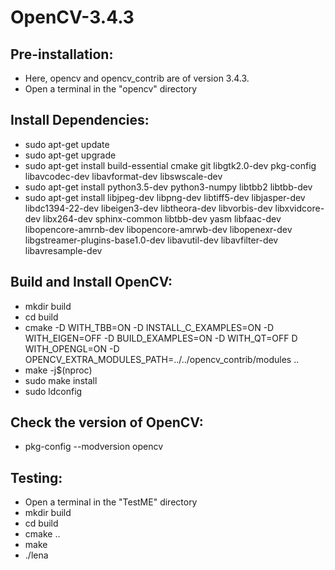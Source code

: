 # OpenCV-3.4.3

## Pre-installation:
- Here, opencv and opencv_contrib are of version 3.4.3.
- Open a terminal in the "opencv" directory

## Install Dependencies:
- sudo apt-get update
- sudo apt-get upgrade
- sudo apt-get install build-essential cmake git libgtk2.0-dev pkg-config libavcodec-dev libavformat-dev libswscale-dev
- sudo apt-get install python3.5-dev python3-numpy libtbb2 libtbb-dev
- sudo apt-get install libjpeg-dev libpng-dev libtiff5-dev libjasper-dev libdc1394-22-dev libeigen3-dev libtheora-dev libvorbis-dev libxvidcore-dev libx264-dev sphinx-common libtbb-dev yasm libfaac-dev libopencore-amrnb-dev libopencore-amrwb-dev libopenexr-dev libgstreamer-plugins-base1.0-dev libavutil-dev libavfilter-dev libavresample-dev

## Build and Install OpenCV:
- mkdir build
- cd build
- cmake -D WITH_TBB=ON -D INSTALL_C_EXAMPLES=ON -D WITH_EIGEN=OFF -D BUILD_EXAMPLES=ON -D WITH_QT=OFF D WITH_OPENGL=ON -D OPENCV_EXTRA_MODULES_PATH=../../opencv_contrib/modules ..
- make -j$(nproc)
- sudo make install
- sudo ldconfig

## Check the version of OpenCV:
- pkg-config --modversion opencv

## Testing:
- Open a terminal in the "TestME" directory
- mkdir build
- cd build
- cmake ..
- make
- ./lena
